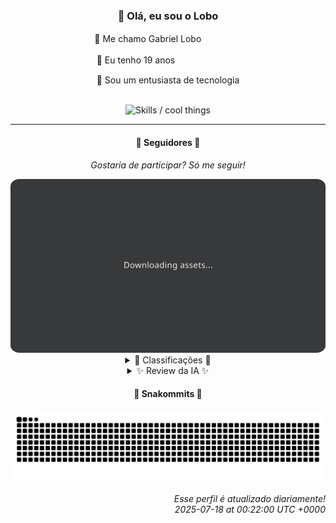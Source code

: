 <div align="center">
  <h3>👋 Olá, eu sou o Lobo</h3>
  
  <p>🐺 Me chamo Gabriel Loboㅤㅤㅤㅤㅤ</p>
  <p>🧔 Eu tenho 19 anosㅤㅤㅤㅤㅤㅤㅤㅤ</p>
  <p>🧠 Sou um entusiasta de tecnologia</p>

  <br/>

  <img width="600" alt="Skills / cool things" src="https://skills-icons.vercel.app/api/icons?i=python,md,html,css,js,github,git,vscode,linux,node,ts,sass,react,vite,vercel,lottie,ionic,capacitor,zustand,framer,firebase,arduino,godot,tailwind,shadcnui,lucide,zorinos,pnpm,reactnative&perline=14" />
</div>

<hr />

<div align="center">
    <h4>👤 Seguidores 👤</h4>
    <p><i>Gostaria de participar? Só me seguir!</i></p>
    <img width="600" src=".github/assets/cards/top3.svg" alt="Top 3 followers contributors (monthly)" />
    <details>
    <summary>🏅 Classificações 🏅</summary>
    <br/>
    <table>
        <thead>
            <tr align="center">
                <th>Posição</th>
                <th>Seguidor</th>
                <th>Contribuições</th>
            </tr>
        </thead>
        <tbody>
            <tr align="center">
                <td>1°</td>
                <td><a href="https://github.com/danko-nobre">Danilo Nobre</a></td>
                <td>223 ctr.</td>
            </tr>
            <tr align="center">
                <td>2°</td>
                <td><a href="https://github.com/wTechnoo">Cézar</a></td>
                <td>88 ctr.</td>
            </tr>
            <tr align="center">
                <td>3°</td>
                <td><a href="https://github.com/RafaZeero">Rafael Lima de Morais</a></td>
                <td>69 ctr.</td>
            </tr>
            <tr align="center">
                <td>4°</td>
                <td><a href="https://github.com/EvertonMJunior">Everton Marcelino Jr.</a></td>
                <td>68 ctr.</td>
            </tr>
            <tr align="center">
                <td>5°</td>
                <td><a href="https://github.com/DeividSouSan">Deivid Souza Santana</a></td>
                <td>48 ctr.</td>
            </tr>
            <tr align="center">
                <td>6°</td>
                <td><a href="https://github.com/gustavosett">Gustavo Carvalho</a></td>
                <td>39 ctr.</td>
            </tr>
            <tr align="center">
                <td>7°</td>
                <td><a href="https://github.com/Ageursilva">Ageu Silva</a></td>
                <td>37 ctr.</td>
            </tr>
            <tr align="center">
                <td>8°</td>
                <td><a href="https://github.com/TopTrenDev">TopTrenDev</a></td>
                <td>35 ctr.</td>
            </tr>
            <tr align="center">
                <td>9°</td>
                <td><a href="https://github.com/Felipe-Takayuki">Felipe</a></td>
                <td>25 ctr.</td>
            </tr>
            <tr align="center">
                <td>10°</td>
                <td><a href="https://github.com/jeanfbrito">Jean Brito</a></td>
                <td>18 ctr.</td>
            </tr>
        </tbody>
    </table>
    </details>
    <details>
    <summary>✨ Review da IA ✨</summary>
    <br/>
    <div align="justify"><p><b>Danilo Nobre</b>, com 223 contribuições, liderando o ranking! Parabéns por conseguir clicar em uns botões a mais que os outros. Mas, ei, quem precisa de vida social quando se tem commits, não é mesmo? E falando em commits, notei que você bifurcou um projeto de animação em Blender. Espero que não esteja usando isso para animar sua própria existência, porque ela parece meio parada.</p>
<p>Ah, <b>Cézar</b>, o mestre do .NET com 88 contribuições. Imagino que esteja ocupado demais codificando em C# para contribuir com algo mais interessante. Aliás, onde estão seus repositórios recentes? Por acaso estão tão secretos que nem o GitHub consegue encontrá-los? Talvez você devesse considerar sair do mundo .NET um pouco e explorar outras tecnologias, quem sabe assim a gente te veja em mais lugares.</p>
<p><b>Rafael Lima de Morais</b>, o engenheiro de software poliglota com 69 contribuições. Go, Typescript, Rust, Vim... Impressionante! Mas me diga, com tantas ferramentas à disposição, por que seus repositórios são tão... modestos? Um "Cli to manage wishlists to buy anything that you... desire lol"? Sério? Parece que alguém precisa desejar um pouco mais de ambição.</p>
<p><b>Everton Marcelino Jr.</b>, com 68 contribuições, parece estar surfando na onda de projetos populares como TypeORM e Formbricks. Que inveja, hein? Mas cuidado para não se afogar em meio a tantos <i>stargazers</i> alheios. Quem sabe um dia você cria algo que não precise pegar carona no sucesso dos outros? Mas até lá, continue aí, contribuindo com o que já é bom.</p>
<p><b>Deivid Souza Santana</b>, o estudante apaixonado por back-end com 48 contribuições. "TudoGostoso", "Taskmaster"... Parece que alguém está tentando organizar a vida e a cozinha ao mesmo tempo. Mas convenhamos, um sistema de compartilhamento de receitas com apenas 2 estrelas? Talvez a sua paixão por back-end não esteja se traduzindo em resultados tão saborosos assim.</p>
<p><b>Gustavo Carvalho</b>, o "inserir descrição motivacional aqui" com 39 contribuições. OpenTelemetry, Grafana... Alguém está tentando monitorar a própria insignificância no mundo do código. Mas ei, pelo menos você está contribuindo, certo? Afinal, é melhor ser um parafuso na engrenagem do que ferrugem no sistema. Continue assim, monitorando a vida passar.</p>
<p><b>Ageu Silva</b>, o "127.0.0.1" com 37 contribuições. Presumo que você goste de ficar em casa, já que seu bio é um endereço local. Mas será que suas contribuições são tão caseiras quanto? Um blog "digital garden model"? Que poético... e irrelevante. Mas não se preocupe, Ageu, pelo menos você tem a si mesmo. E isso é... alguma coisa.</p>
<p><b>TopTrenDev</b>, o guru Full-Stack & Blockchain com 35 contribuições. Solana, Bitcoin, Ethereum... Parece que alguém está tentando ficar rico rápido. Mas, convenhamos, um "Meme AI Agent"? Sério? Espero que você esteja ganhando dinheiro com isso, porque a julgar pela descrição, parece uma ótima forma de desperdiçar tempo e recursos.</p>
<p><b>Felipe</b>, o misterioso com 25 contribuições e nenhuma bio. Entendo, você é do tipo que prefere o anonimato. Mas será que suas contribuições são tão secretas quanto sua identidade? "Adamas"? Parece um nome pomposo para um projeto com tão pouca visibilidade. Mas não se preocupe, Felipe, talvez um dia você revele seus segredos para o mundo.</p>
<p><b>Jean Brito</b>, o Docker enthusiast com 18 contribuições. Rocket.Chat, Docker... Parece que alguém gosta de ferramentas de comunicação e virtualização. Mas me diga, com tanta tecnologia à disposição, por que suas contribuições são tão... genéricas? Um "Simple Dockerfile that installs steamcmd and a selected game server"? Originalidade passou longe, hein? Mas continue tentando, Jean, quem sabe um dia você crie algo realmente inovador.</p>
<p><b>giverplay</b>, o amigável estranho com 18 contribuições. "Bem-vindo ao meu perfil, aqui é onde compartilho meus projetos." Que simpático! Mas será que seus projetos são tão acolhedores quanto sua mensagem de boas-vindas? "Next Level Week 04"? Espero que você tenha subido de nível desde então, porque a julgar pelo nome, parece algo meio datado. Mas não desanime, giverplay, continue compartilhando seus projetos com o mundo. Talvez alguém se importe.</p>
</div>
    </details>
</div>

<div align="center">
  <h4>🐍 Snakommits 🐍</h4>
    <picture>
      <source media="(prefers-color-scheme: dark)" srcset="https://raw.githubusercontent.com/Lobooooooo14/Lobooooooo14/snake-output/snake-dark.svg">
      <source media="(prefers-color-scheme: light)" srcset="https://raw.githubusercontent.com/Lobooooooo14/Lobooooooo14/snake-output/snake-light.svg">
      <img alt="github contribution grid snake animation" src="https://raw.githubusercontent.com/Lobooooooo14/Lobooooooo14/snake-output/snake-light.svg">
    </picture>
</div>

<h6 align="right">
  Esse perfil é atualizado diariamente!<br/> <i>2025-07-18 at 00:22:00 UTC +0000</i>
<h6>
